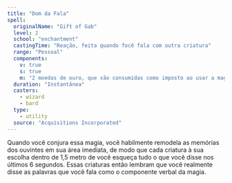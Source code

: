 ```yaml
---
title: "Dom da Fala"
spell:
  originalName: "Gift of Gab"
  level: 2
  school: "enchantment"
  castingTime: "Reação, feita quando focê fala com outra criatura"
  range: "Pessoal"
  components:
    v: true
    s: true
    m: "2 moedas de ouro, que são consumidas como imposto ao usar a magia"
  duration: "Instantânea"
  casters:
    - wizard
    - bard
  type:
    - utility
  source: "Acquisitions Incorporated"
---
```


Quando você conjura essa magia, você habilmente remodela as memórias dos ouvintes em sua área imediata, de modo que cada criatura à sua escolha dentro de 1,5 metro de você esqueça tudo o que você disse nos últimos 6 segundos. Essas criaturas então lembram que você realmente disse as palavras que você fala como o componente verbal da magia.
